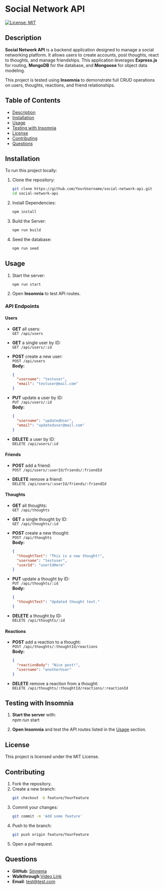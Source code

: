 # Social Network API

[![License: MIT](https://img.shields.io/badge/License-MIT-yellow.svg)](https://opensource.org/licenses/MIT)

## Description

**Social Network API** is a backend application designed to manage a social networking platform. It allows users to create accounts, post thoughts, react to thoughts, and manage friendships. This application leverages **Express.js** for routing, **MongoDB** for the database, and **Mongoose** for object data modeling.

This project is tested using **Insomnia** to demonstrate full CRUD operations on users, thoughts, reactions, and friend relationships.

## Table of Contents

- [Description](#description)
- [Installation](#installation)
- [Usage](#usage)
- [Testing with Insomnia](#testing-with-insomnia)
- [License](#license)
- [Contributing](#contributing)
- [Questions](#questions)

## Installation

To run this project locally:

1. Clone the repository:

   ```bash
   git clone https://github.com/YourUsername/social-network-api.git
   cd social-network-api
   ```

2. Install Dependencies:

   ```bash
   npm install
   ```

3. Build the Server:

   ```bash
   npm run build
   ```

4. Seed the database:

   ```bash
   npm run seed
   ```

## Usage

1. Start the server:
   ```bash
   npm run start
   ```
   
2. Open **Insomnia** to test API routes.  

### API Endpoints

#### Users

- **GET** all users:  
  `GET /api/users`

- **GET** a single user by ID:  
  `GET /api/users/:id`

- **POST** create a new user:  
  `POST /api/users`  
  **Body:**
  ```json
  {
    "username": "testuser",
    "email": "testuser@mail.com"
  }
  ```

- **PUT** update a user by ID:  
  `PUT /api/users/:id`  
  **Body:**
  ```json
  {
    "username": "updatedUser",
    "email": "updateduser@mail.com"
  }
  ```

- **DELETE** a user by ID:  
  `DELETE /api/users/:id`

#### Friends

- **POST** add a friend:  
  `POST /api/users/:userId/friends/:friendId`

- **DELETE** remove a friend:  
  `DELETE /api/users/:userId/friends/:friendId`

#### Thoughts

- **GET** all thoughts:  
  `GET /api/thoughts`

- **GET** a single thought by ID:  
  `GET /api/thoughts/:id`

- **POST** create a new thought:  
  `POST /api/thoughts`  
  **Body:**
  ```json
  {
    "thoughtText": "This is a new thought!",
    "username": "testuser",
    "userId": "userIdHere"
  }
  ```

- **PUT** update a thought by ID:  
  `PUT /api/thoughts/:id`  
  **Body:**
  ```json
  {
    "thoughtText": "Updated thought text."
  }
  ```

- **DELETE** a thought by ID:  
  `DELETE /api/thoughts/:id`

#### Reactions

- **POST** add a reaction to a thought:  
  `POST /api/thoughts/:thoughtId/reactions`  
  **Body:**
  ```json
  {
    "reactionBody": "Nice post!",
    "username": "anotherUser"
  }
  ```

- **DELETE** remove a reaction from a thought:  
  `DELETE /api/thoughts/:thoughtId/reactions/:reactionId`

## Testing with Insomnia

1. **Start the server** with:  
   npm run start

2. **Open Insomnia** and test the API routes listed in the [Usage](#usage) section.

## License

This project is licensed under the MIT License.  

## Contributing

1. Fork the repository.  
2. Create a new branch:
   ```bash
   git checkout -b feature/YourFeature
   ```
4. Commit your changes:
   ```bash
   git commit -m 'Add some feature'
   ```
6. Push to the branch:
   ```bash
   git push origin feature/YourFeature
   ```
8. Open a pull request.

## Questions

- **GitHub**: [Sinnema](https://github.com/Sinnema1/social-network-api)
- **Walkthrough**:[Video Link](https://drive.google.com/file/d/1E8Cv6pBd23OGNvcrsn7Q4eDWYOXyBW0m/view?usp=share_link)
- **Email**: test@test.com
